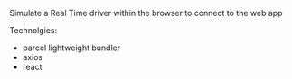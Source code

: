 Simulate a Real Time driver within the browser to connect to the web app

Technolgies:

- parcel lightweight bundler
- axios
- react
